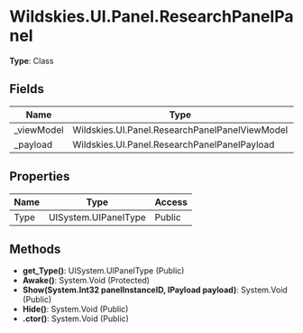 ﻿# Wildskies.UI.Panel.ResearchPanelPanel

**Type**: Class

## Fields

| Name | Type | Access |
|------|------|--------|
| _viewModel | Wildskies.UI.Panel.ResearchPanelPanelViewModel | Private |
| _payload | Wildskies.UI.Panel.ResearchPanelPanelPayload | Private |

## Properties

| Name | Type | Access |
|------|------|--------|
| Type | UISystem.UIPanelType | Public |

## Methods

- **get_Type()**: UISystem.UIPanelType (Public)
- **Awake()**: System.Void (Protected)
- **Show(System.Int32 panelInstanceID, IPayload payload)**: System.Void (Public)
- **Hide()**: System.Void (Public)
- **.ctor()**: System.Void (Public)

